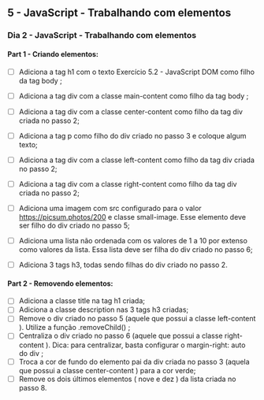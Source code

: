## 5 - JavaScript - Trabalhando com elementos
### Dia 2 - JavaScript - Trabalhando com elementos

#### Part 1 - Criando elementos:

- [ ] Adiciona a tag h1 com o texto Exercício 5.2 - JavaScript DOM como filho da tag body ;
- [ ] Adiciona a tag div com a classe main-content como filho da tag body ;
- [ ] Adiciona a tag div com a classe center-content como filho da tag div criada no passo 2;
- [ ] Adiciona a tag p como filho do div criado no passo 3 e coloque algum texto;
- [ ] Adiciona a tag div com a classe left-content como filho da tag div criada no passo 2;
- [ ] Adiciona a tag div com a classe right-content como filho da tag div criada no passo 2;
- [ ] Adiciona uma imagem com src configurado para o valor https://picsum.photos/200 e classe small-image. Esse elemento deve ser filho do div criado no passo 5;
- [ ] Adiciona uma lista não ordenada com os valores de 1 a 10 por extenso como valores da lista. Essa lista deve ser filha do div criado no passo 6;
- [ ] Adiciona 3 tags h3, todas sendo filhas do div criado no passo 2.


#### Part 2 - Removendo elementos:

- [ ] Adiciona a classe title na tag h1 criada;
- [ ] Adiciona a classe description nas 3 tags h3 criadas;
- [ ] Remove o div criado no passo 5 (aquele que possui a classe left-content ). Utilize a função .removeChild() ;
- [ ] Centraliza o div criado no passo 6 (aquele que possui a classe right-content ). Dica: para centralizar, basta configurar o margin-right: auto do div ;
- [ ] Troca a cor de fundo do elemento pai da div criada no passo 3 (aquela que possui a classe center-content ) para a cor verde;
- [ ] Remove os dois últimos elementos ( nove e dez ) da lista criada no passo 8.
